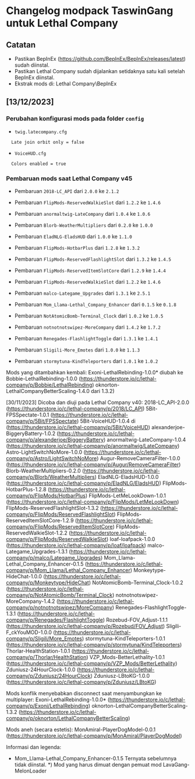 # Changelog modpack TaswinGang untuk Lethal Company

## Catatan
- Pastikan BepInEx (https://github.com/BepInEx/BepInEx/releases/latest) sudah diinstal.
- Pastikan Lethal Company sudah dijalankan setidaknya satu kali setelah BepInEx diinstal.
- Ekstrak mods di: Lethal Company\BepInEx

## [13/12/2023]
### Perubahan konfigurasi mods pada folder `config`
- `twig.latecompany.cfg`
```console
  Late join orbit only = false
```
- `VoiceHUD.cfg`
```console
  Colors enabled = true
```

### Pembaruan mods saat Lethal Company v45

- Pembaruan `2018-LC_API` dari `2.0.0` ke `2.1.2`

- Pembaruan `FlipMods-ReservedWalkieSlot` dari `1.2.2` ke `1.4.6`

- Pembaruan `anormaltwig-LateCompany` dari `1.0.4` ke `1.0.6`

- Pembaruan `Blorb-WeatherMultipliers` dari `0.2.0` ke `1.0.0`

- Pembaruan `EladNLG-EladsHUD` dari `1.0.0` ke  `1.1.0`

- Pembaruan `FlipMods-HotbarPlus` dari `1.2.8` ke `1.3.2`

- Pembaruan `FlipMods-ReservedFlashlightSlot` dari `1.3.2` ke `1.4.5`

- Pembaruan `FlipMods-ReservedItemSlotCore` dari `1.2.9` ke `1.4.4`

- Pembaruan `FlipMods-ReservedWalkieSlot` dari `1.2.2` ke `1.4.6`

- Pembaruan `malco-Lategame_Upgrades` dari `1.3.1` ke `2.5.1`

- Pembaruan `Mom_Llama-Lethal_Company_Enhancer` dari `0.1.5` ke `0.1.8`

- Pembaruan `NotAtomicBomb-Terminal_Clock` dari `1.0.2` ke `1.0.5`

- Pembaruan `notnotnotswipez-MoreCompany` dari `1.4.2` ke `1.7.2`

- Pembaruan `Renegades-FlashlightToggle` dari `1.3.1` ke `1.4.1`

- Pembaruan `Sligili-More_Emotes` dari `1.0.0` ke `1.1.3`

- Pembaruan `stormytuna-KindTeleporters` dari `1.0.1` ke `1.0.2`

	
Mods yang ditambahkan kembali:
Exoni-LethalRebinding-1.0.0* diubah ke Bobbie-LethalRebinding-1.0.0 (https://thunderstore.io/c/lethal-company/p/Bobbie/LethalRebinding)
oknorton-LethalCompanyBetterScaling-1.4.0 dari 1.3.2)


[30/11/2023]
Dicoba dan diuji pada Lethal Company v40:
2018-LC_API-2.0.0 (https://thunderstore.io/c/lethal-company/p/2018/LC_API)
5Bit-FPSSpectate-1.0.1 (https://thunderstore.io/c/lethal-company/p/5Bit/FPSSpectate)
5Bit-VoiceHUD-1.0.4 di (https://thunderstore.io/c/lethal-company/p/5Bit/VoiceHUD)
alexanderjoe-BiggeryBattery-1.0.2 (https://thunderstore.io/c/lethal-company/p/alexanderjoe/BiggeryBattery)
anormaltwig-LateCompany-1.0.4 (https://thunderstore.io/c/lethal-company/p/anormaltwig/LateCompany)
Astro-LightSwitchNoMore-1.0.0 (https://thunderstore.io/c/lethal-company/p/Astro/LightSwitchNoMore)
Augur-RemoveCameraFilter-1.0.0 (https://thunderstore.io/c/lethal-company/p/Augur/RemoveCameraFilter)
Blorb-WeatherMultipliers-0.2.0 (https://thunderstore.io/c/lethal-company/p/Blorb/WeatherMultipliers)
EladNLG-EladsHUD-1.0.0 (https://thunderstore.io/c/lethal-company/p/EladNLG/EladsHUD)
FlipMods-HotbarPlus-1.2.8 (https://thunderstore.io/c/lethal-company/p/FlipMods/HotbarPlus)
FlipMods-LetMeLookDown-1.0.1 (https://thunderstore.io/c/lethal-company/p/FlipMods/LetMeLookDown)
FlipMods-ReservedFlashlightSlot-1.3.2 (https://thunderstore.io/c/lethal-company/p/FlipMods/ReservedFlashlightSlot)
FlipMods-ReservedItemSlotCore-1.2.9 (https://thunderstore.io/c/lethal-company/p/FlipMods/ReservedItemSlotCore)
FlipMods-ReservedWalkieSlot-1.2.2 (https://thunderstore.io/c/lethal-company/p/FlipMods/ReservedWalkieSlot)
loaf-loafpack-1.0.0 (https://thunderstore.io/c/lethal-company/p/loaf/loafpack)
malco-Lategame_Upgrades-1.3.1 (https://thunderstore.io/c/lethal-company/p/malco/Lategame_Upgrades)
Mom_Llama-Lethal_Company_Enhancer-0.1.5 (https://thunderstore.io/c/lethal-company/p/Mom_Llama/Lethal_Company_Enhancer)
Monkeytype-HideChat-1.0.0 (https://thunderstore.io/c/lethal-company/p/Monkeytype/HideChat)
NotAtomicBomb-Terminal_Clock-1.0.2 (https://thunderstore.io/c/lethal-company/p/NotAtomicBomb/Terminal_Clock)
notnotnotswipez-MoreCompany-1.4.2 (https://thunderstore.io/c/lethal-company/p/notnotnotswipez/MoreCompany)
Renegades-FlashlightToggle-1.3.1 (https://thunderstore.io/c/lethal-company/p/Renegades/FlashlightToggle)
Rozebud-FOV_Adjust-1.1.1 (https://thunderstore.io/c/lethal-company/p/Rozebud/FOV_Adjust)
Sligili-F_ckYouMOD-1.0.0 (https://thunderstore.io/c/lethal-company/p/Sligili/More_Emotes)
stormytuna-KindTeleporters-1.0.1 (https://thunderstore.io/c/lethal-company/p/stormytuna/KindTeleporters)
Thorlar-HealthStation-1.0.1 (https://thunderstore.io/c/lethal-company/p/Thorlar/HealthStation)
VZP_Mods-BetterLethality-1.0.1 (https://thunderstore.io/c/lethal-company/p/VZP_Mods/BetterLethality)
Zduniusz-24HourClock-1.0.0 (https://thunderstore.io/c/lethal-company/p/Zduniusz/24HourClock)
Zduniusz-LBtoKG-1.0.0 (https://thunderstore.io/c/lethal-company/p/Zduniusz/LBtoKG)

Mods konflik menyebabkan disconnect saat menyambungkan ke multiplayer:
Exoni-LethalRebinding-1.0.0* (https://thunderstore.io/c/lethal-company/p/Exoni/LethalRebinding)
oknorton-LethalCompanyBetterScaling-1.3.2 (https://thunderstore.io/c/lethal-company/p/oknorton/LethalCompanyBetterScaling)

Mods aneh (secara estetis):
MonAmiral-PlayerDogModel-0.0.1 (https://thunderstore.io/c/lethal-company/p/MonAmiral/PlayerDogModel)

Informasi dan legenda:
- Mom_Llama-Lethal_Company_Enhancer-0.1.5 Ternyata sebelumnya tidak diinstal.
*) Mod yang harus dimuat dengan pemuat mod LavaGang-MelonLoader
